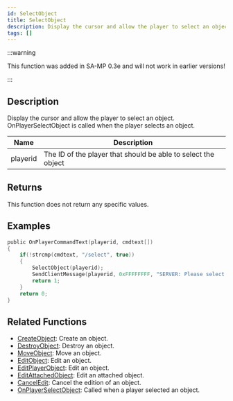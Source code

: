 ```yaml
---
id: SelectObject
title: SelectObject
description: Display the cursor and allow the player to select an object.
tags: []
---
```


:::warning

This function was added in SA-MP 0.3e and will not work in earlier versions!

:::

## Description

Display the cursor and allow the player to select an object. OnPlayerSelectObject is called when the player selects an object.


| Name | Description |
|------|-------------|
|playerid | The ID of the player that should be able to select the object|


## Returns

This function does not return any specific values.


## Examples


```c
public OnPlayerCommandText(playerid, cmdtext[])
{
    if(!strcmp(cmdtext, "/select", true))
    {
        SelectObject(playerid);
        SendClientMessage(playerid, 0xFFFFFFFF, "SERVER: Please select the object you'd like to edit!");
        return 1;
    }
    return 0;
}
```


## Related Functions


-  [CreateObject](../functions/CreateObject): Create an object.
-  [DestroyObject](../functions/DestroyObject): Destroy an object.
-  [MoveObject](../functions/MoveObject): Move an object.
-  [EditObject](../functions/EditObject): Edit an object.
-  [EditPlayerObject](../functions/EditPlayerObject): Edit an object.
-  [EditAttachedObject](../functions/EditAttachedObject): Edit an attached object.
-  [CancelEdit](../functions/CancelEdit): Cancel the edition of an object.
-  [OnPlayerSelectObject](../callbacks/OnPlayerSelectObject): Called when a player selected an object.
